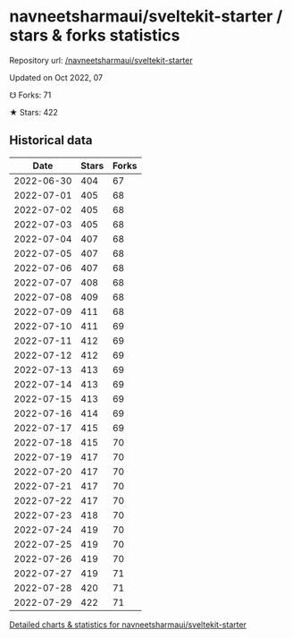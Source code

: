 # navneetsharmaui/sveltekit-starter / stars & forks statistics

Repository url: [/navneetsharmaui/sveltekit-starter](https://github.com/navneetsharmaui/sveltekit-starter)

Updated on Oct 2022, 07

☋ Forks: 71

★ Stars: 422

## Historical data
| Date | Stars | Forks |
|------|-------|-------|
| 2022-06-30 | 404 | 67 | 
| 2022-07-01 | 405 | 68 | 
| 2022-07-02 | 405 | 68 | 
| 2022-07-03 | 405 | 68 | 
| 2022-07-04 | 407 | 68 | 
| 2022-07-05 | 407 | 68 | 
| 2022-07-06 | 407 | 68 | 
| 2022-07-07 | 408 | 68 | 
| 2022-07-08 | 409 | 68 | 
| 2022-07-09 | 411 | 68 | 
| 2022-07-10 | 411 | 69 | 
| 2022-07-11 | 412 | 69 | 
| 2022-07-12 | 412 | 69 | 
| 2022-07-13 | 413 | 69 | 
| 2022-07-14 | 413 | 69 | 
| 2022-07-15 | 413 | 69 | 
| 2022-07-16 | 414 | 69 | 
| 2022-07-17 | 415 | 69 | 
| 2022-07-18 | 415 | 70 | 
| 2022-07-19 | 417 | 70 | 
| 2022-07-20 | 417 | 70 | 
| 2022-07-21 | 417 | 70 | 
| 2022-07-22 | 417 | 70 | 
| 2022-07-23 | 418 | 70 | 
| 2022-07-24 | 419 | 70 | 
| 2022-07-25 | 419 | 70 | 
| 2022-07-26 | 419 | 70 | 
| 2022-07-27 | 419 | 71 | 
| 2022-07-28 | 420 | 71 | 
| 2022-07-29 | 422 | 71 | 


[Detailed charts & statistics for navneetsharmaui/sveltekit-starter](https://reviewgithub.com/rep/navneetsharmaui/sveltekit-starter)
